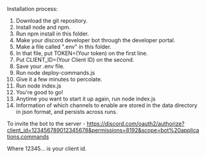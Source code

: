Installation process:

1. Download the git repository.
2. Install node and npm. 
3. Run npm install in this folder.
4. Make your discord developer bot through the developer portal. 
5. Make a file called ".env" in this folder. 
6. In that file, put TOKEN=(Your token) on the first line.
7. Put CLIENT_ID=(Your Client ID) on the second.
8. Save your .env file.
9. Run node deploy-commands.js
10. Give it a few minutes to percolate. 
11. Run node index.js
12. You're good to go!
13. Anytime you want to start it up again, run node index.js
14. Information of which channels to enable are stored in the data directory in json format, and persists across runs. 

To invite the bot to the server - https://discord.com/oauth2/authorize?client_id=123456789012345678&permissions=8192&scope=bot%20applications.commands

Where 12345... is your client id. 